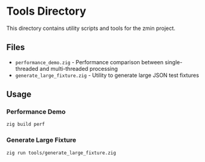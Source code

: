 # Tools Directory

This directory contains utility scripts and tools for the zmin project.

## Files

- `performance_demo.zig` - Performance comparison between single-threaded and multi-threaded processing
- `generate_large_fixture.zig` - Utility to generate large JSON test fixtures

## Usage

### Performance Demo

```bash
zig build perf
```

### Generate Large Fixture

```bash
zig run tools/generate_large_fixture.zig
```

